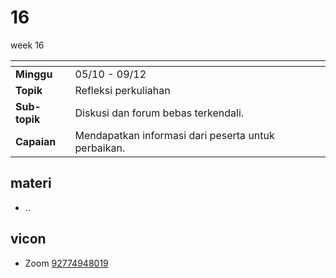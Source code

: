 # 16
week 16

<span> | <span>
:- | :-
**Minggu** | 05/10 - 09/12
**Topik** | Refleksi perkuliahan
**Sub-topik** | Diskusi dan forum bebas terkendali.
**Capaian** | Mendapatkan informasi dari peserta untuk perbaikan.


## materi
+ ..


## vicon
+ Zoom [92774948019](https://itb-ac-id.zoom.us/j/92774948019?pwd=WVVBRllUQlpabkVmdXJ3d1hvNmtBUT09)